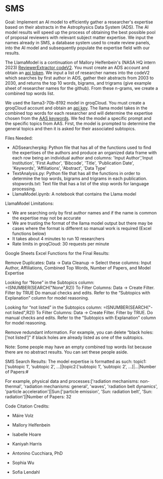 # SMS

Goal: Implement an AI model to efficiently gather a researcher's expertise based on their abstracts in the Astrophysics Data System (ADS). The AI model results will speed up the process of obtaining the best possible pool of proposal reviewers with relevant subject matter expertise. We input the names already in SMS, a database system used to create review panels, into the AI model and subsequently populate the expertise field with our results.


The LlamaModel is a continuation of Mallory Helfenbein's (NASA HQ intern 2023) [ReviewerExtractor codeV2](https://github.com/ninoc/ReviewerExtractor/tree/main/codeV2). You must create an ADS account and obtain an [api token](https://ui.adsabs.harvard.edu/user/settings/token). We input a list of researcher names into the codeV2 which searches by first author in ADS, gather their abstracts from 2003 to 2030, and returns the top 10 words, bigrams, and trigrams (give example sheet of researcher names for the github). From these n-grams, we create a combined top words list.


We used the llama3-70b-8192 model in groqCloud. You must create a groqCloud account and obtain an [api key](https://console.groq.com/keys). The llama model takes in the combined top words for each researcher and will determine the expertise chosen from the [AAS keywords](https://journals.aas.org/keywords-2013/). We fed the model a specific prompt and the specific topics from AAS. First, the model is prompted to determine the general topics and then it is asked for their associated subtopics.


Files Needed:
- ADSsearcherpkg: Python file that has all of the functions used to find the expertises of the authors and produce an organized data frame with each row being an individual author and columns: 'Input Author','Input Institution', 'First Author', 'Bibcode', 'Title', 'Publication Date', 'Keywords', 'Affiliations', 'Abstract', 'Data Type'
- TextAnalysis.py: Python file that has all the functions in order to determine the top words, bigrams and trigrams in each publication.
stopwords.txt: Text file that has a list of the stop words for language processing.
- LlamaModel.ipynb: A notebook that contains the Llama model


LlamaModel Limitations:
- We are searching only by first author names and if the name is common the expertise may not be accurate 
- We are trusting the format of the llama model output but there may be cases where the format is different so manual work is required (Excel functions below)
- It takes about 4 minutes to run 10 researchers
- Rate limits in groqCloud: 30 requests per minute


Google Sheets Excel Functions for the Final Results:

Remove Duplicates: Data → Data Cleanup → Select these columns: Input Author, Affiliations, Combined Top Words, Number of Papers, and Model Expertise

Looking for “None” in the Subtopics column: =ISNUMBER(SEARCH("None",R2))
To Filter Columns: Data → Create Filter. Filter by TRUE
Do manual checks and edits. Refer to the “Subtopics with Explanation” column for model reasoning.

Looking for “not listed” in the Subtopics column: =ISNUMBER(SEARCH("- not listed",R2))
To Filter Columns: Data → Create Filter. Filter by TRUE.
Do manual checks and edits. Refer to the “Subtopics with Explanation” column for model reasoning. 

Remove redundant information. For example, you can delete “black holes:[‘not listed’]” if black holes are already listed as one of the subtopics.

Note: Some people may have an empty combined top words list because there are no abstract results. You can set these people aside.


SMS Search Results:
The model expertise is formatted as such: 
topic1:[‘subtopic 1’, ‘subtopic 2’, …]|topic2:[‘subtopic 1’, ‘subtopic 2’, …]|...|Number of Papers:#


For example,
physical data and processes:['radiation mechanisms: non-thermal', 'radiation mechanisms: general', 'waves', 'radiation belt dynamics', 'particle acceleration']|Sun:['particle emission', 'Sun: radiation belt', 'Sun: radiation']|Number of Papers: 32


Code Citation Credits:

- Máire Volz

- Mallory Helfenbein

- Isabelle Hoare

- Kaniyah Harris

- Antonino Cucchiara, PhD

- Sophia Wu

- Sofia Lendahl

